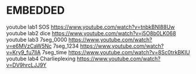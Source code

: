 # EMBEDDED 
youtube lab1 SOS https://www.youtube.com/watch?v=tnbkBNl88Uw
youtube lab2 dice https://www.youtube.com/watch?v=j5O8b0LK068
youtube lab3 7seg_0000 https://www.youtube.com/watch?v=e6MVzCaW5Nc
             7seg_1234 https://www.youtube.com/watch?v=Kry9_fu7lIA
             7seg_time https://www.youtube.com/watch?v=8Sc0trkBKIU
youtube lab4 Charlieplexing https://www.youtube.com/watch?v=DV9hrcLJJ9Y         
